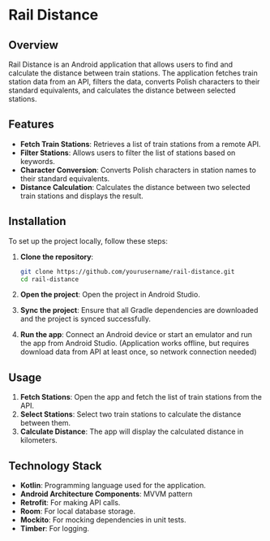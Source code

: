 # Rail Distance

## Overview

Rail Distance is an Android application that allows users to find and calculate the distance between train stations. The application fetches train station data from an API, filters the data, converts Polish characters to their standard equivalents, and calculates the distance between selected stations.

## Features

- **Fetch Train Stations**: Retrieves a list of train stations from a remote API.
- **Filter Stations**: Allows users to filter the list of stations based on keywords.
- **Character Conversion**: Converts Polish characters in station names to their standard equivalents.
- **Distance Calculation**: Calculates the distance between two selected train stations and displays the result.

## Installation

To set up the project locally, follow these steps:

1. **Clone the repository**:
    ```bash
    git clone https://github.com/yourusername/rail-distance.git
    cd rail-distance
    ```

2. **Open the project**: Open the project in Android Studio.

3. **Sync the project**: Ensure that all Gradle dependencies are downloaded and the project is synced successfully.

4. **Run the app**: Connect an Android device or start an emulator and run the app from Android Studio. (Application works offline, but requires download data from API at least once, so network connection needed)

## Usage

1. **Fetch Stations**: Open the app and fetch the list of train stations from the API.
2. **Select Stations**: Select two train stations to calculate the distance between them.
3. **Calculate Distance**: The app will display the calculated distance in kilometers.

## Technology Stack

- **Kotlin**: Programming language used for the application.
- **Android Architecture Components**: MVVM pattern
- **Retrofit**: For making API calls.
- **Room**: For local database storage.
- **Mockito**: For mocking dependencies in unit tests.
- **Timber**: For logging.
